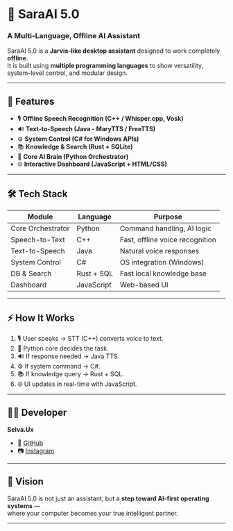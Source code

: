 # 🤖 SaraAI 5.0  
### A Multi-Language, Offline AI Assistant  

SaraAI 5.0 is a **Jarvis-like desktop assistant** designed to work completely **offline**.  
It is built using **multiple programming languages** to show versatility, system-level control, and modular design.  

---

## 🚀 Features
- 🎙️ **Offline Speech Recognition (C++ / Whisper.cpp, Vosk)**  
- 🔊 **Text-to-Speech (Java - MaryTTS / FreeTTS)**  
- ⚙️ **System Control (C# for Windows APIs)**  
- 📚 **Knowledge & Search (Rust + SQLite)**  
- 🧠 **Core AI Brain (Python Orchestrator)**  
- 🌐 **Interactive Dashboard (JavaScript + HTML/CSS)**  

---

## 🛠️ Tech Stack
| Module            | Language  | Purpose                          |
|-------------------|-----------|----------------------------------|
| Core Orchestrator | Python    | Command handling, AI logic       |
| Speech-to-Text    | C++       | Fast, offline voice recognition  |
| Text-to-Speech    | Java      | Natural voice responses          |
| System Control    | C#        | OS integration (Windows)         |
| DB & Search       | Rust + SQL| Fast local knowledge base        |
| Dashboard         | JavaScript| Web-based UI                     |

---


## ⚡ How It Works
1. 🎙️ User speaks → STT (C++) converts voice to text.  
2. 🧠 Python core decides the task.  
3. 🔊 If response needed → Java TTS.  
4. ⚙️ If system command → C#.  
5. 📚 If knowledge query → Rust + SQL.  
6. 🌐 UI updates in real-time with JavaScript.  

---

## 👨‍💻 Developer
**Selva.Ux**  
- 🔗 [GitHub](https://github.com/SelvaUx)  
- 📷 [Instagram](https://www.instagram.com/)  

---

## 🌟 Vision
SaraAI 5.0 is not just an assistant, but a **step toward AI-first operating systems** —  
where your computer becomes your true intelligent partner.  

---


